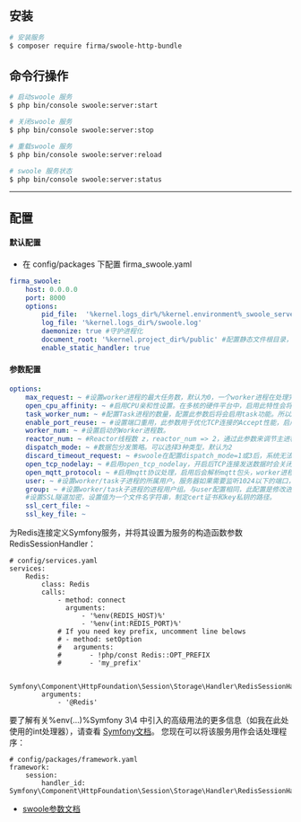 安装
----------------------------------

```bash
# 安装服务
$ composer require firma/swoole-http-bundle
```

命令行操作
----------------------------------

```bash
# 启动swoole 服务
$ php bin/console swoole:server:start
```

```bash
# 关闭swoole 服务
$ php bin/console swoole:server:stop
```

```bash
# 重载swoole 服务
$ php bin/console swoole:server:reload
```
```bash
# swoole 服务状态
$ php bin/console swoole:server:status
```

----------------------------------

配置
----------------------------------
#### 默认配置
- 在 config/packages 下配置 firma_swoole.yaml
```yaml
firma_swoole:
    host: 0.0.0.0
    port: 8000
    options:
        pid_file:  '%kernel.logs_dir%/%kernel.environment%_swoole_server.pid'
        log_file: '%kernel.logs_dir%/swoole.log'
        daemonize: true #守护进程化
        document_root: '%kernel.project_dir%/public' #配置静态文件根目录， https://wiki.swoole.com/wiki/page/783.html
        enable_static_handler: true

```

#### 参数配置

```yaml
options:
    max_request: ~ #设置worker进程的最大任务数，默认为0，一个worker进程在处理完超过此数值的任务后将自动退出，进程退出后会释放所有内存和资源。
    open_cpu_affinity: ~ #启用CPU亲和性设置。在多核的硬件平台中，启用此特性会将swoole的reactor线程/worker进程绑定到固定的一个核上。可以避免进程/线程的运行时在多个核之间互相切换，提高CPU Cache的命中率。                  
    task_worker_num: ~ #配置Task进程的数量，配置此参数后将会启用task功能。所以Server务必要注册onTask、onFinish2个事件回调函数。如果没有注册，服务器程序将无法启动。
    enable_port_reuse: ~ #设置端口重用，此参数用于优化TCP连接的Accept性能，启用端口重用后多个进程可以同时进行Accept操作。
    worker_num: ~ #设置启动的Worker进程数。
    reactor_num: ~ #Reactor线程数 z，reactor_num => 2，通过此参数来调节主进程内事件处理线程的数量，以充分利用多核。默认会启用CPU核数相同的数量。
    dispatch_mode: ~ #数据包分发策略。可以选择3种类型，默认为2
    discard_timeout_request: ~ #swoole在配置dispatch_mode=1或3后，系统无法保证onConnect/onReceive/onClose的顺序，因此可能会有一些请求数据在连接关闭后，才能到达Worker进程。
    open_tcp_nodelay: ~ #启用open_tcp_nodelay，开启后TCP连接发送数据时会关闭Nagle合并算法，立即发往客户端连接。在某些场景下，如http服务器，可以提升响应速度。
    open_mqtt_protocol: ~ #启用mqtt协议处理，启用后会解析mqtt包头，worker进程onReceive每次会返回一个完整的mqtt数据包。
    user: ~ #设置worker/task子进程的所属用户。服务器如果需要监听1024以下的端口，必须有root权限。但程序运行在root用户下，代码中一旦有漏洞，攻击者就可以以root的方式执行远程指令，风险很大。配置了user项之后，可以让主进程运行在root权限下，子进程运行在普通用户权限下。
    group: ~ #设置worker/task子进程的进程用户组。与user配置相同，此配置是修改进程所属用户组，提升服务器程序的安全性。
    #设置SSL隧道加密，设置值为一个文件名字符串，制定cert证书和key私钥的路径。
    ssl_cert_file: ~ 
    ssl_key_file: ~
```

为Redis连接定义Symfony服务，并将其设置为服务的构造函数参数RedisSessionHandler：
```
# config/services.yaml
services:  
    Redis:
        class: Redis
        calls:
            - method: connect
              arguments:
                  - '%env(REDIS_HOST)%'
                  - '%env(int:REDIS_PORT)%'
            # If you need key prefix, uncomment line belows
            # - method: setOption
            #   arguments:
            #       - !php/const Redis::OPT_PREFIX
            #       - 'my_prefix'

    Symfony\Component\HttpFoundation\Session\Storage\Handler\RedisSessionHandler:
        arguments:
            - '@Redis'
```    
要了解有关%env(…)%Symfony 3\4 中引入的高级用法的更多信息（如我在此处使用的int处理器），请查看 [Symfony文档][2]。
您现在可以将该服务用作会话处理程序：

```
# config/packages/framework.yaml
framework:  
    session:
        handler_id: Symfony\Component\HttpFoundation\Session\Storage\Handler\RedisSessionHandler
```

 - [swoole参数文档][1] 
 
 
 [1]: https://wiki.swoole.com/wiki/page/p-max_request.html
 [2]: https://symfony.com/doc/current/configuration/external_parameters.html
